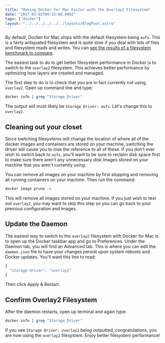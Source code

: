 ```yaml
---
title: "Making Docker for Mac Faster with the Overlay2 Filesystem"
date: "2017-03-02T09:15:00.000Z"
tags: ["docker"]
layout: "../../../../../../layouts/BlogPost.astro"
---
```


By default, Docker for Mac ships with the default filesystem being `aufs`. This is a fairly antiquated filesystem and is quite slow if you deal with lots of files and filesystem reads and writes. You can <a href="https://github.com/chriskuehl/docker-storage-benchmark" target="_blank">see the results of a filesystem benchmark to compare</a>.

The easiest task to do to get better filesystem performance in Docker is to switch to the `overlay2` filesystem. This achieves better performance by optimizing how layers are created and managed.

The first step to do is to check that you are in fact currently not using `overlay2`. Open up command line and type:

```bash
docker info | grep "Storage Driver"
```

The output will most likely be `Storage Driver: aufs`. Let's change this to `overlay2`.

## Cleaning out your closet

Since switching filesystems will change the location of where all of the docker images and containers are stored on your machine, switching the driver will cause you to lose the reference to all of these. If you don't ever wish to switch back to `aufs`, you'll want to be sure to reclaim disk space first to make sure there aren't any unnecessary disk images stored on your machine that you aren't currently using.

You can remove all images on your machine by first stopping and removing all running containers on your machine. Then run the command:

```bash
docker image prune -a
```

This will remove all images stored on your machine. If you just wish to test out `overlay2`, you may want to skip this step so you can go back to your previous configuration and images.

## Update the Daemon

The easiest way to switch to the `overlay2` filesystem with Docker for Mac is to open up the Docker taskbar app and go to Preferences. Under the Daemon tab, you will find an Advanced tab. This is where you can edit the `daemon.json` file to have your changes persist upon system reboots and Docker updates. You'll want this line to read:

```javascript
{
  "storage-driver": "overlay2"
}
```

Then click Apply & Restart.

## Confirm Overlay2 Filesystem

After the daemon restarts, open up terminal and again type:

```bash
docker info | grep "Storage Driver"
```

If you see `Storage Driver: overlay2` being outputted, congratulations, you are now using the `overlay2` filesystem. Enjoy better filesystem performance!
